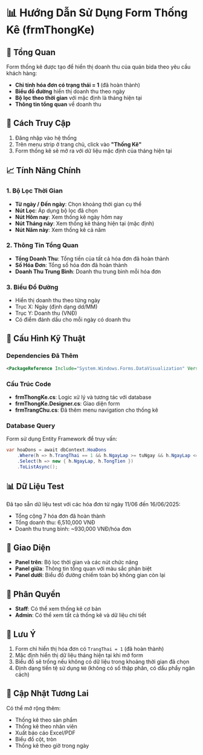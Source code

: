 # 📊 Hướng Dẫn Sử Dụng Form Thống Kê (frmThongKe)

## 🎯 Tổng Quan
Form thống kê được tạo để hiển thị doanh thu của quán bida theo yêu cầu khách hàng:
- **Chỉ tính hóa đơn có trạng thái = 1** (đã hoàn thành)
- **Biểu đồ đường** hiển thị doanh thu theo ngày
- **Bộ lọc theo thời gian** với mặc định là tháng hiện tại
- **Thông tin tổng quan** về doanh thu

## 🚀 Cách Truy Cập
1. Đăng nhập vào hệ thống
2. Trên menu strip ở trang chủ, click vào **"Thống Kê"**
3. Form thống kê sẽ mở ra với dữ liệu mặc định của tháng hiện tại

## 📈 Tính Năng Chính

### 1. Bộ Lọc Thời Gian
- **Từ ngày / Đến ngày**: Chọn khoảng thời gian cụ thể
- **Nút Lọc**: Áp dụng bộ lọc đã chọn
- **Nút Hôm nay**: Xem thống kê ngày hôm nay
- **Nút Tháng này**: Xem thống kê tháng hiện tại (mặc định)
- **Nút Năm này**: Xem thống kê cả năm

### 2. Thông Tin Tổng Quan
- **Tổng Doanh Thu**: Tổng tiền của tất cả hóa đơn đã hoàn thành
- **Số Hóa Đơn**: Tổng số hóa đơn đã hoàn thành
- **Doanh Thu Trung Bình**: Doanh thu trung bình mỗi hóa đơn

### 3. Biểu Đồ Đường
- Hiển thị doanh thu theo từng ngày
- Trục X: Ngày (định dạng dd/MM)
- Trục Y: Doanh thu (VNĐ)
- Có điểm đánh dấu cho mỗi ngày có doanh thu

## 🔧 Cấu Hình Kỹ Thuật

### Dependencies Đã Thêm
```xml
<PackageReference Include="System.Windows.Forms.DataVisualization" Version="1.0.0-prerelease.20110.1" />
```

### Cấu Trúc Code
- **frmThongKe.cs**: Logic xử lý và tương tác với database
- **frmThongKe.Designer.cs**: Giao diện form
- **frmTrangChu.cs**: Đã thêm menu navigation cho thống kê

### Database Query
Form sử dụng Entity Framework để truy vấn:
```csharp
var hoaDons = await dbContext.HoaDons
    .Where(h => h.TrangThai == 1 && h.NgayLap >= tuNgay && h.NgayLap <= denNgay)
    .Select(h => new { h.NgayLap, h.TongTien })
    .ToListAsync();
```

## 📊 Dữ Liệu Test
Đã tạo sẵn dữ liệu test với các hóa đơn từ ngày 11/06 đến 16/06/2025:
- Tổng cộng 7 hóa đơn đã hoàn thành
- Tổng doanh thu: 6,510,000 VNĐ
- Doanh thu trung bình: ~930,000 VNĐ/hóa đơn

## 🎨 Giao Diện
- **Panel trên**: Bộ lọc thời gian và các nút chức năng
- **Panel giữa**: Thông tin tổng quan với màu sắc phân biệt
- **Panel dưới**: Biểu đồ đường chiếm toàn bộ không gian còn lại

## 🔐 Phân Quyền
- **Staff**: Có thể xem thống kê cơ bản
- **Admin**: Có thể xem tất cả thống kê và dữ liệu chi tiết

## 🐛 Lưu Ý
1. Form chỉ hiển thị hóa đơn có `TrangThai = 1` (đã hoàn thành)
2. Mặc định hiển thị dữ liệu tháng hiện tại khi mở form
3. Biểu đồ sẽ trống nếu không có dữ liệu trong khoảng thời gian đã chọn
4. Định dạng tiền tệ sử dụng `N0` (không có số thập phân, có dấu phẩy ngăn cách)

## 🔄 Cập Nhật Tương Lai
Có thể mở rộng thêm:
- Thống kê theo sản phẩm
- Thống kê theo nhân viên
- Xuất báo cáo Excel/PDF
- Biểu đồ cột, tròn
- Thống kê theo giờ trong ngày
